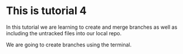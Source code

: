 # This is tutorial 4

In this tutorial we are learning to create and merge branches as well as including the untracked files into our local repo.

We are going to create branches using the terminal.
